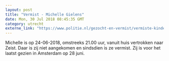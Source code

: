 ```yaml
---
layout: post
title: "Vermist - Michelle Gielens"
date: Mon, 30 Jul 2018 08:45:35 GMT
category: utrecht
externe_link: "https://www.politie.nl/gezocht-en-vermist/vermiste-kinderen/2018/juni/michelle-gielens.html"
---
```


Michelle is op 24-06-2018, omstreeks 21.00 uur, vanuit huis vertrokken naar Zeist. Daar is zij niet aangekomen en sindsdien is ze vermist. Zij is voor het laatst gezien in Amsterdam op 28 juni.

